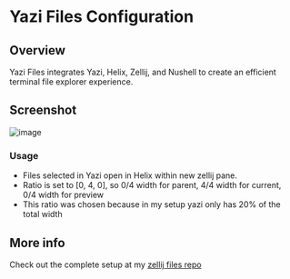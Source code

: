 # Yazi Files Configuration

## Overview

Yazi Files integrates Yazi, Helix, Zellij, and Nushell to create an efficient terminal file explorer experience.

## Screenshot

![image](https://github.com/luccahuguet/yazi-files/assets/27565287/557eecbf-6eeb-48f9-8de4-252f78bda4fd)


### Usage
- Files selected in Yazi open in Helix within new zellij pane.
- Ratio is set to [0, 4, 0], so 0/4 width for parent, 4/4 width for current, 0/4 width for preview
- This ratio was chosen because in my setup yazi only has 20% of the total width

## More info

Check out the complete setup at my [zellij files repo](https://github.com/luccahuguet/zellij-files)
